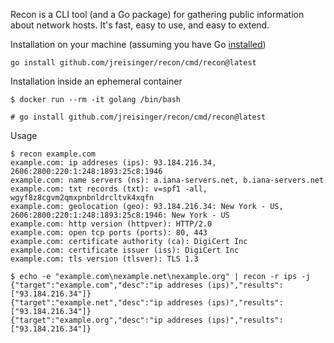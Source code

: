 Recon is a CLI tool (and a Go package) for gathering public information about network hosts. It's fast, easy to use, and easy to extend.

Installation on your machine (assuming you have Go [installed](https://go.dev/doc/install))

```
go install github.com/jreisinger/recon/cmd/recon@latest
```

Installation inside an ephemeral container

```
$ docker run --rm -it golang /bin/bash

# go install github.com/jreisinger/recon/cmd/recon@latest
```

Usage

```
$ recon example.com
example.com: ip addreses (ips): 93.184.216.34, 2606:2800:220:1:248:1893:25c8:1946
example.com: name servers (ns): a.iana-servers.net, b.iana-servers.net
example.com: txt records (txt): v=spf1 -all, wgyf8z8cgvm2qmxpnbnldrcltvk4xqfn
example.com: geolocation (geo): 93.184.216.34: New York - US, 2606:2800:220:1:248:1893:25c8:1946: New York - US
example.com: http version (httpver): HTTP/2.0
example.com: open tcp ports (ports): 80, 443
example.com: certificate authority (ca): DigiCert Inc
example.com: certificate issuer (iss): DigiCert Inc
example.com: tls version (tlsver): TLS 1.3

$ echo -e "example.com\nexample.net\nexample.org" | recon -r ips -j
{"target":"example.com","desc":"ip addreses (ips)","results":["93.184.216.34"]}
{"target":"example.net","desc":"ip addreses (ips)","results":["93.184.216.34"]}
{"target":"example.org","desc":"ip addreses (ips)","results":["93.184.216.34"]}
```
